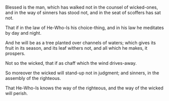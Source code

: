 Blessed is the man, 
which has walked not in the counsel of wicked-ones, 
and in the way of sinners has stood not, 
and in the seat of scoffers has sat not.

That if in the law of He-Who-Is his choice-thing, 
and in his law he meditates by day and night.

And he will be as a tree planted over channels of waters; 
which gives its fruit in its season, and its leaf withers not, 
and all which he makes, it prospers.

Not so the wicked, 
that if as chaff which the wind drives-away.

So moreover the wicked will stand-up not in judgment; 
and sinners, in the assembly of the righteous.

That He-Who-Is knows the way of the righteous, 
and the way of the wicked will perish. 